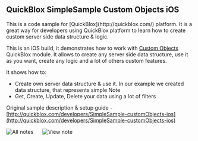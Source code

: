 <h2> QuickBlox SimpleSample Custom Objects iOS</h2>
This is a code sample for [QuickBlox](http://quickblox.com/) platform. It is a great way for developers using QuickBlox platform to learn how to create custom server side data structure & logic.

This is an iOS build, it demonstrates how to work with [Custom Objects](http://quickblox.com/developers/Custom_Objects) QuickBlox module.
It allows to create any server side data structure, use it as you want, create any logic and a lot of others custom features.

It shows how to:
<ul>
<li> Create own server data structure & use it. In our example we created data structure, that represents simple Note</li>
<li> Get, Create, Update, Delete your data using a lot of filters </li>
</ul>

Original sample description & setup guide - [http://quickblox.com/developers/SimpleSample-customObjects-ios](http://quickblox.com/developers/SimpleSample-customObjects-ios)

![All notes](http://files.quickblox.com/SimpleSample-customObjects_ios_21.png) &nbsp;&nbsp;&nbsp;&nbsp; ![View note](http://files.quickblox.com/SimpleSample-customObjects_ios22.png)